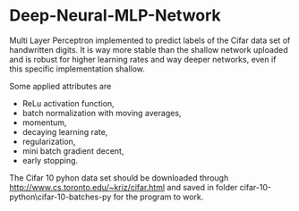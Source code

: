 # Deep-Neural-MLP-Network
Multi Layer Perceptron implemented to predict labels of the Cifar data set of handwritten digits. 
It is way more stable than the shallow network uploaded and is robust for higher learning rates and way deeper networks, even if this specific implementation shallow. 

Some applied attributes are
* ReLu activation function,
* batch normalization with moving averages,
* momentum,
* decaying learning rate,
* regularization,
* mini batch gradient decent,
* early stopping.

The Cifar 10 pyhon data set should be downloaded through http://www.cs.toronto.edu/~kriz/cifar.html and saved in folder cifar-10-python\cifar-10-batches-py for the program to work.
